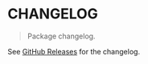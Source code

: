 # CHANGELOG

> Package changelog.

See [GitHub Releases](https://github.com/stdlib-js/stats-base-dists-frechet-pdf/releases) for the changelog.